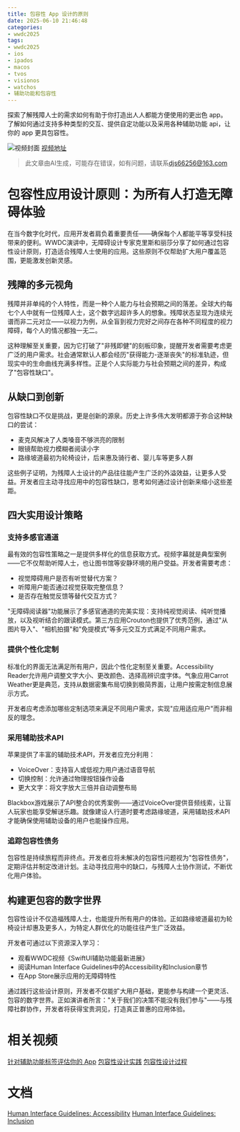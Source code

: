 ```yaml
---
title: 包容性 App 设计的原则
date: 2025-06-10 21:46:48
categories:
- wwdc2025
tags:
- wwdc2025
- ios
- ipados
- macos
- tvos
- visionos
- watchos
- 辅助功能和包容性
---
```

探索了解残障人士的需求如何有助于你打造出人人都能方便使用的更出色 app。了解如何通过支持多种类型的交互、提供自定功能以及采用各种辅助功能 api，让你的 app 更具包容性。
<!--more-->

![视频封面](https://devimages-cdn.apple.com/wwdc-services/images/3055294D-836B-4513-B7B0-0BC5666246B0/9961/9961_wide_250x141_2x.jpg)
[视频地址](https://developer.apple.com/cn/videos/play/wwdc2025/316/)
> 此文章由AI生成，可能存在错误，如有问题，请联系[djs66256@163.com](djs66256@163.com)

# 包容性应用设计原则：为所有人打造无障碍体验

在当今数字化时代，应用开发者肩负着重要责任——确保每个人都能平等享受科技带来的便利。WWDC演讲中，无障碍设计专家克里斯和丽莎分享了如何通过包容性设计原则，打造适合残障人士使用的应用。这些原则不仅帮助扩大用户覆盖范围，更能激发创新灵感。

## 残障的多元视角

残障并非单纯的个人特性，而是一种个人能力与社会预期之间的落差。全球大约每七个人中就有一位残障人士，这个数字远超许多人的想象。残障状态呈现为连续光谱而非二元对立——以视力为例，从全盲到视力完好之间存在各种不同程度的视力障碍，每个人的情况都独一无二。

这种理解至关重要，因为它打破了"非残即健"的刻板印象，提醒开发者需要考虑更广泛的用户需求。社会通常默认人都会经历"获得能力-逐渐丧失"的标准轨迹，但现实中的生命曲线充满多样性。正是个人实际能力与社会预期之间的差异，构成了"包容性缺口"。

## 从缺口到创新

包容性缺口不仅是挑战，更是创新的源泉。历史上许多伟大发明都源于弥合这种缺口的尝试：

- 麦克风解决了人类嗓音不够洪亮的限制
- 眼镜帮助视力模糊者阅读小字
- 路缘坡道最初为轮椅设计，后来惠及骑行者、婴儿车等更多人群

这些例子证明，为残障人士设计的产品往往能产生广泛的外溢效益，让更多人受益。开发者应主动寻找应用中的包容性缺口，思考如何通过设计创新来缩小这些差距。

## 四大实用设计策略

### 支持多感官通道

最有效的包容性策略之一是提供多样化的信息获取方式。视频字幕就是典型案例——它不仅帮助听障人士，也让图书馆等安静环境的用户受益。开发者需要考虑：

- 视觉障碍用户是否有听觉替代方案？
- 听障用户能否通过视觉获取完整信息？
- 是否存在触觉反馈等替代交互方式？

"无障碍阅读器"功能展示了多感官通道的完美实现：支持纯视觉阅读、纯听觉播放，以及视听结合的跟读模式。第三方应用Crouton也提供了优秀范例，通过"从图片导入"、"相机拍摄"和"免提模式"等多元交互方式满足不同用户需求。

### 提供个性化定制

标准化的界面无法满足所有用户，因此个性化定制至关重要。Accessibility Reader允许用户调整文字大小、更改颜色、选择高辨识度字体。气象应用Carrot Weather更是典范，支持从数据密集布局切换到极简界面，让用户按需定制信息展示方式。

开发者应考虑添加哪些定制选项来满足不同用户需求，实现"应用适应用户"而非相反的理念。

### 采用辅助技术API

苹果提供了丰富的辅助技术API，开发者应充分利用：

- VoiceOver：支持盲人或低视力用户通过语音导航
- 切换控制：允许通过物理按钮操作设备
- 更大文字：将文字放大三倍并自动调整布局

Blackbox游戏展示了API整合的优秀案例——通过VoiceOver提供音频线索，让盲人玩家也能享受解谜乐趣。就像建设人行道时要考虑路缘坡道，采用辅助技术API才能确保使用辅助设备的用户也能操作应用。

### 追踪包容性债务

包容性是持续旅程而非终点。开发者应将未解决的包容性问题视为"包容性债务"，定期评估并制定改进计划。主动寻找应用中的缺口，与残障人士协作测试，不断优化用户体验。

## 构建更包容的数字世界

包容性设计不仅造福残障人士，也能提升所有用户的体验。正如路缘坡道最初为轮椅设计却惠及更多人，为特定人群优化的功能往往产生广泛效益。

开发者可通过以下资源深入学习：
- 观看WWDC视频《SwiftUI辅助功能最新进展》
- 阅读Human Interface Guidelines中的Accessibility和Inclusion章节
- 在App Store展示应用的无障碍特性

通过践行这些设计原则，开发者不仅能扩大用户基础，更能参与构建一个更灵活、包容的数字世界。正如演讲者所言："关于我们的决策不能没有我们参与"——与残障社群协作，开发者将获得宝贵洞见，打造真正普惠的应用体验。

# 相关视频

[针对辅助功能标签评估你的 App](https://developer.apple.com/videos/play/wwdc2025/224)
[包容性设计实践](https://developer.apple.com/videos/play/wwdc2021/10275)
[包容性设计过程](https://developer.apple.com/videos/play/wwdc2021/10304)

# 文档

[Human Interface Guidelines: Accessibility](https://developer.apple.com/design/human-interface-guidelines/accessibility)
[Human Interface Guidelines: Inclusion](https://developer.apple.com/design/human-interface-guidelines/inclusion/)
